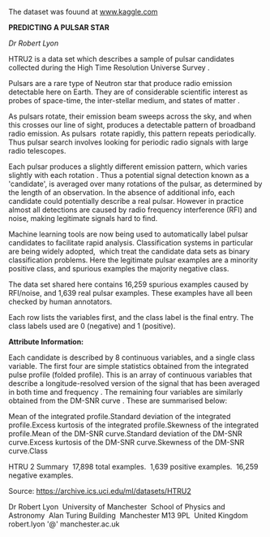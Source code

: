 The dataset was fouund at www.kaggle.com

<b>PREDICTING A PULSAR STAR</b>

<i>Dr Robert Lyon</i>

HTRU2 is a data set which describes a sample of pulsar candidates collected during the High Time Resolution Universe Survey .

Pulsars are a rare type of Neutron star that produce radio emission detectable here on Earth. They are of considerable scientific interest as probes of space-time, the inter-stellar medium, and states of matter .

As pulsars rotate, their emission beam sweeps across the sky, and when this crosses our line of sight, produces a detectable pattern of broadband radio emission. As pulsars 
rotate rapidly, this pattern repeats periodically. Thus pulsar search involves looking for periodic radio signals with large radio telescopes.

Each pulsar produces a slightly different emission pattern, which varies slightly with each rotation . Thus a potential signal detection known as a 'candidate', is averaged over many rotations of the pulsar, as determined by the length of an observation. In the absence of additional info, each candidate could potentially describe a real pulsar. However in practice almost all detections are caused by radio frequency interference (RFI) and noise, making legitimate signals hard to find.

Machine learning tools are now being used to automatically label pulsar candidates to facilitate rapid analysis. Classification systems in particular are being widely adopted, 
which treat the candidate data sets as binary classification problems. Here the legitimate pulsar examples are a minority positive class, and spurious examples the majority negative class.

The data set shared here contains 16,259 spurious examples caused by RFI/noise, and 1,639 real pulsar examples. These examples have all been checked by human annotators.

Each row lists the variables first, and the class label is the final entry. The class labels used are 0 (negative) and 1 (positive).

<b>Attribute Information:</b>

Each candidate is described by 8 continuous variables, and a single class variable. The first four are simple statistics obtained from the integrated pulse profile (folded profile). This is an array of continuous variables that describe a longitude-resolved version of the signal that has been averaged in both time and frequency . The remaining four variables are similarly obtained from the DM-SNR curve . These are summarised below:

Mean of the integrated profile.Standard deviation of the integrated profile.Excess kurtosis of the integrated profile.Skewness of the integrated profile.Mean of the DM-SNR curve.Standard deviation of the DM-SNR curve.Excess kurtosis of the DM-SNR curve.Skewness of the DM-SNR curve.Class

HTRU 2 Summary 
17,898 total examples. 
1,639 positive examples. 
16,259 negative examples.

Source: https://archive.ics.uci.edu/ml/datasets/HTRU2

Dr Robert Lyon 
University of Manchester 
School of Physics and Astronomy 
Alan Turing Building 
Manchester M13 9PL 
United Kingdom 
robert.lyon '@' manchester.ac.uk

